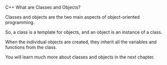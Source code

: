 C++ What are Classes and Objects?

Classes and objects are the two main aspects of object-oriented programming.

So, a class is a template for objects, and an object is an instance of a class.

When the individual objects are created, they inherit all the variables and functions from the class.

You will learn much more about classes and objects in the next chapter.